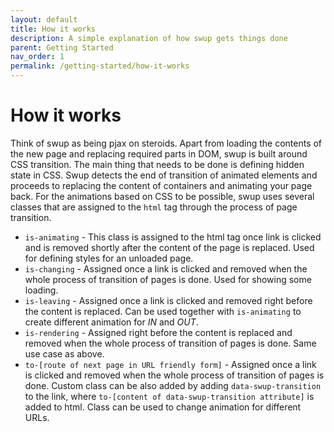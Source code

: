 ```yaml
---
layout: default
title: How it works
description: A simple explanation of how swup gets things done
parent: Getting Started
nav_order: 1
permalink: /getting-started/how-it-works
---
```

# How it works

Think of swup as being pjax on steroids. Apart from loading the contents of the new page and replacing required parts in DOM, swup is built around CSS transition.
The main thing that needs to be done is defining hidden state in CSS.
Swup detects the end of transition of animated elements and proceeds to replacing the content of containers and animating your page back.
For the animations based on CSS to be possible, swup uses several classes that are assigned to the `html` tag through the process of page transition.

- `is-animating` - This class is assigned to the html tag once link is clicked and is removed shortly after the content of the page is replaced. Used for defining styles for an unloaded page. 
- `is-changing` - Assigned once a link is clicked and removed when the whole process of transition of pages is done. Used for showing some loading.
- `is-leaving` - Assigned once a link is clicked and removed right before the content is replaced. Can be used together with `is-animating` to create different animation for _IN_ and _OUT_.
- `is-rendering` - Assigned right before the content is replaced and removed when the whole process of transition of pages is done. Same use case as above.
- `to-[route of next page in URL friendly form]` - Assigned once a link is clicked and removed when the whole process of transition of pages is done.
  Custom class can be also added by adding `data-swup-transition` to the link, where `to-[content of data-swup-transition attribute]` is added to html. 
  Class can be used to change animation for different URLs.
